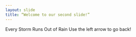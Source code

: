 ```yaml
---
layout: slide
title: “Welcome to our second slide!”
---
```

Every Storm Runs Out of Rain
Use the left arrow to go back!
